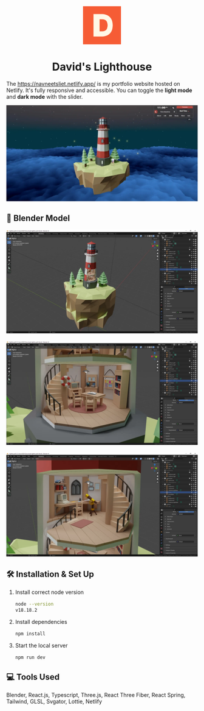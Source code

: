 <div>
  <div align="center">
    <img src="public/android-chrome-512x512.png" alt="Logo" width="100" height="100">
  </div>
  <h1 align="center">David's Lighthouse</h1>
  <p>The <a href="https://navneetsliet.netlify.app/"><ins>https://navneetsliet.netlify.app/</ins></a> is my portfolio website hosted on Netlify. It's fully responsive and accessible. You can toggle the <strong>light mode</strong> and <strong>dark mode</strong> with the slider. </p>
  <img src="public/images/work/portfolio.webp" alt="Portfolio hero page">
</div>

## :movie_camera:	Blender Model
<div align="center">
  <img src="public/images/readme/blender_lighthouse_model.webp" alt="Blender lighthouse model">
  <br />
  <br />
  <img src="public/images/readme/blender_first_floor_model.webp" alt="Blender first floor model">
  <br />
  <br />
  <img src="public/images/readme/blender_second_floor_model.webp" alt="Blender second floor model">
</div>

## :hammer_and_wrench: Installation & Set Up
1. Install correct node version
   
   ```sh
   node --version
   v18.18.2
   ```
   
2. Install dependencies
   
   ```sh
   npm install
   ```
   
3. Start the local server
   
   ```sh
   npm run dev
   ```

## :computer: Tools Used
Blender, React.js, Typescript, Three.js, React Three Fiber, React Spring, Tailwind, GLSL, Svgator, Lottie, Netlify
